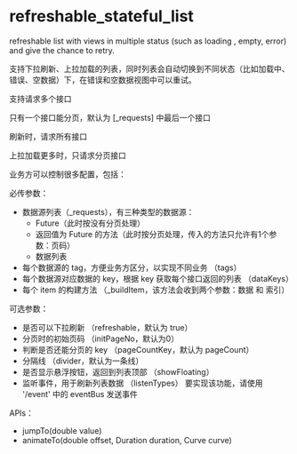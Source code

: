 # refreshable_stateful_list

refreshable list with views in multiple status (such as loading , empty, error) and give the chance to retry.

支持下拉刷新、上拉加载的列表，同时列表会自动切换到不同状态（比如加载中、错误、空数据）下，在错误和空数据视图中可以重试。

支持请求多个接口

只有一个接口能分页，默认为 [_requests] 中最后一个接口

刷新时，请求所有接口

上拉加载更多时，只请求分页接口

业务方可以控制很多配置，包括：

必传参数：
- 数据源列表（_requests），有三种类型的数据源：
    - Future（此时按没有分页处理）
    - 返回值为 Future 的方法（此时按分页处理，传入的方法只允许有1个参数：页码）
    - 数据列表
- 每个数据源的 tag，方便业务方区分，以实现不同业务 （tags）
- 每个数据源对应数据的 key，根据 key 获取每个接口返回的列表 （dataKeys）
- 每个 item 的构建方法 （_buildItem，该方法会收到两个参数：数据 和 索引）

可选参数：
- 是否可以下拉刷新 （refreshable，默认为 true）
- 分页时的初始页码 （initPageNo，默认为0）
- 判断是否还能分页的 key （pageCountKey，默认为 pageCount）
- 分隔线 （divider，默认为一条线）
- 是否显示悬浮按钮，返回到列表顶部 （showFloating）
- 监听事件，用于刷新列表数据 （listenTypes）
  要实现该功能，请使用 '/event' 中的 eventBus 发送事件

APIs：
- jumpTo(double value)
- animateTo(double offset, Duration duration, Curve curve)
